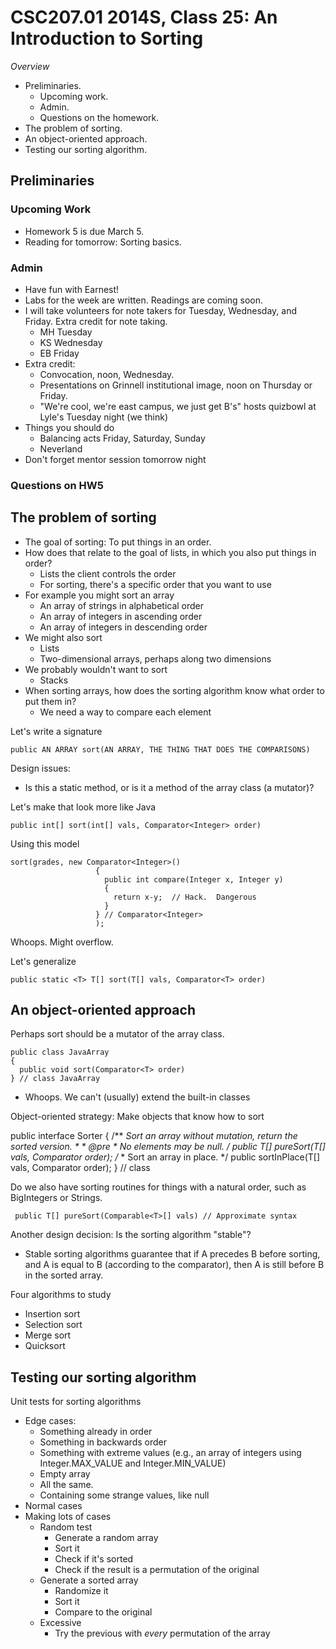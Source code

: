 CSC207.01 2014S, Class 25: An Introduction to Sorting
=====================================================

_Overview_

* Preliminaries.
    * Upcoming work.
    * Admin.
    * Questions on the homework.
* The problem of sorting.
* An object-oriented approach.
* Testing our sorting algorithm.

Preliminaries
-------------

### Upcoming Work

* Homework 5 is due March 5.  
* Reading for tomorrow: Sorting basics.

### Admin

* Have fun with Earnest!
* Labs for the week are written.  Readings are coming soon.
* I will take volunteers for note takers for Tuesday, Wednesday, and
  Friday.  Extra credit for note taking.
     * MH Tuesday
     * KS Wednesday
     * EB Friday
* Extra credit: 
    * Convocation, noon, Wednesday.
    * Presentations on Grinnell institutional image, noon on Thursday or Friday.
    * "We're cool, we're east campus, we just get B's" hosts quizbowl at Lyle's
      Tuesday night (we think)
* Things you should do
    * Balancing acts Friday, Saturday, Sunday
    * Neverland
* Don't forget mentor session tomorrow night

### Questions on HW5

The problem of sorting
----------------------

* The goal of sorting: To put things in an order.
* How does that relate to the goal of lists, in which you also put things
  in order?
    * Lists the client controls the order
    * For sorting, there's a specific order that you want to use
* For example you might sort an array
    * An array of strings in alphabetical order
    * An array of integers in ascending order
    * An array of integers in descending order
* We might also sort
    * Lists
    * Two-dimensional arrays, perhaps along two dimensions
* We probably wouldn't want to sort
    * Stacks
* When sorting arrays, how does the sorting algorithm know what order to
  put them in?
    * We need a way to compare each element

Let's write a signature

    public AN ARRAY sort(AN ARRAY, THE THING THAT DOES THE COMPARISONS)

Design issues:

* Is this a static method, or is it a method of the array class (a mutator)?

Let's make that look more like Java

    public int[] sort(int[] vals, Comparator<Integer> order)

Using this model

    sort(grades, new Comparator<Integer>()
                       {
                         public int compare(Integer x, Integer y)
                         {
                           return x-y;  // Hack.  Dangerous
                         }
                       } // Comparator<Integer>
                       );

Whoops.  Might overflow.

Let's generalize

    public static <T> T[] sort(T[] vals, Comparator<T> order)

An object-oriented approach
---------------------------

Perhaps sort should be a mutator of the array class.

    public class JavaArray
    {
      public void sort(Comparator<T> order)
    } // class JavaArray

* Whoops.  We can't (usually) extend the built-in classes

Object-oriented strategy: Make objects that know how to sort

   public interface Sorter<T>
   {
    /** 
     *Sort an array without mutation, return the sorted version.
     *
     * @pre
     *   No elements may be null.
     */
    public T[] pureSort(T[] vals, Comparator<T> order);
    /**
     * Sort an array in place.
     */
    public sortInPlace(T[] vals, Comparator<T> order);
   } // class

Do we also have sorting routines for things with a natural order, such as
BigIntegers or Strings.

     public T[] pureSort(Comparable<T>[] vals) // Approximate syntax

Another design decision: Is the sorting algorithm "stable"?

* Stable sorting algorithms guarantee that if A precedes B before sorting,
  and A is equal to B (according to the comparator), then A is still before
  B in the sorted array.

Four algorithms to study

* Insertion sort
* Selection sort
* Merge sort
* Quicksort

Testing our sorting algorithm
-----------------------------

Unit tests for sorting algorithms

* Edge cases:
    * Something already in order
    * Something in backwards order
    * Something with extreme values (e.g., an array of integers using
      Integer.MAX_VALUE and Integer.MIN_VALUE)
    * Empty array
    * All the same.
    * Containing some strange values, like null
* Normal cases
* Making lots of cases
    * Random test
        * Generate a random array
        * Sort it
        * Check if it's sorted
        * Check if the result is a permutation of the original
    * Generate a sorted array
        * Randomize it
        * Sort it
        * Compare to the original
    * Excessive
        * Try the previous with *every* permutation of the array
